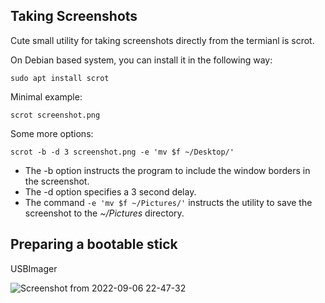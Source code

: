 ## Taking Screenshots

Cute small utility for taking screenshots directly from the termianl is scrot.

On Debian based system, you can install it in the following way:

    sudo apt install scrot

Minimal example:

    scrot screenshot.png

Some more options:

    scrot -b -d 3 screenshot.png -e 'mv $f ~/Desktop/'

* The -b option instructs the program to include the window borders in the screenshot.
* The -d option specifies a 3 second delay.
* The command `-e 'mv $f ~/Pictures/'` instructs the utility to save the screenshot to the *~/Pictures* directory. 

## Preparing a bootable stick

USBImager

![Screenshot from 2022-09-06 22-47-32](https://user-images.githubusercontent.com/37275728/188735068-290204a3-e986-49e7-be72-3caf4fa95644.png)
